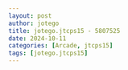 ```yaml
---
layout: post
author: jotego
title: jotego.jtcps15 - 5807525
date: 2024-10-11
categories: [Arcade, jtcps15]
tags: [jotego.jtcps15]
---
```


